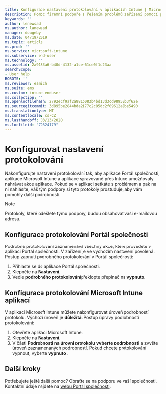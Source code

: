 ```yaml
---
title: Konfigurace nastavení protokolování v aplikacích Intune | Microsoft Docs
description: Pomoc firemní podpoře s řešením problémů zařízení pomocí podrobného protokolování
keywords: ''
author: lenewsad
ms.author: lanewsad
manager: dougeby
ms.date: 04/19/2019
ms.topic: article
ms.prod: ''
ms.service: microsoft-intune
ms.subservice: end-user
ms.technology: ''
ms.assetid: 2a9183a6-b40d-4132-a1ce-61ce0f1c23aa
searchScope:
- User help
ROBOTS: ''
ms.reviewer: esmich
ms.suite: ems
ms.custom: intune-enduser
ms.collection: ''
ms.openlocfilehash: 2792ecf9af2a881b083b4bd13d3cd98952b3f62e
ms.sourcegitcommit: 3d895be2844bda2177c2c85dc2f09612a1be5490
ms.translationtype: MT
ms.contentlocale: cs-CZ
ms.lasthandoff: 03/13/2020
ms.locfileid: "79324179"
---
```

# <a name="configure-logging-settings"></a>Konfigurovat nastavení protokolování

Nakonfigurujte nastavení protokolování tak, aby aplikace Portál společnosti, aplikace Microsoft Intune a aplikace spravované přes Intune umožňovaly nahrávat akce aplikace. Pokud se v aplikaci setkáte s problémem a pak na ni nahlásíte, váš tým podpory si tyto protokoly prostuduje, aby vám pomohly další podrobnosti. 

> [!NOTE]
> Protokoly, které odešlete týmu podpory, budou obsahovat vaši e-mailovou adresu.  

## <a name="configure-company-portal-logging"></a>Konfigurace protokolování Portál společnosti
Podrobné protokolování zaznamenává všechny akce, které provedete v aplikaci Portál společnosti. V zařízení je ve výchozím nastavení povolená. Postup zapnutí podrobného protokolování v Portál společnosti:  

1. Přihlaste se do aplikace Portál společnosti.
2. Klepněte na **Nastavení**.
3. Vedle **podrobného protokolování**překlopte přepínač na **vypnuto**.

## <a name="configure-microsoft-intune-app-logging"></a>Konfigurace protokolování Microsoft Intune aplikací
V aplikaci Microsoft Intune můžete nakonfigurovat úroveň podrobností protokolu. Výchozí úroveň je **důležitá**. Postup úpravy podrobností protokolování:  

1. Otevřete aplikaci Microsoft Intune.  
2. Klepněte na **Nastavení**.  
3. V části **Podrobnosti na úrovni protokolu** **vyberte podrobnosti** a zvyšte úroveň zaznamenaných podrobností. Pokud chcete protokolování vypnout, vyberte **vypnuto** .  

## <a name="next-steps"></a>Další kroky  

Potřebujete ještě další pomoc? Obraťte se na podporu ve vaší společnosti. Kontaktní údaje najdete na [webu Portál společnosti](https://go.microsoft.com/fwlink/?linkid=2010980).  
